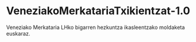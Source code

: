 # VeneziakoMerkatariaTxikientzat-1.0
Veneziako Merkataria LHko bigarren hezkuntza ikasleentzako moldaketa euskaraz.
